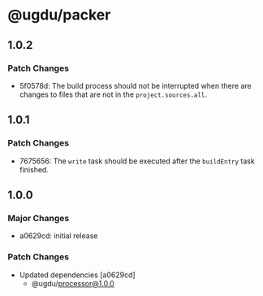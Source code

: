 # @ugdu/packer

## 1.0.2

### Patch Changes

- 5f0578d: The build process should not be interrupted when there are changes to files that are not in the `project.sources.all`.

## 1.0.1

### Patch Changes

- 7675656: The `write` task should be executed after the `buildEntry` task finished.

## 1.0.0

### Major Changes

- a0629cd: initial release

### Patch Changes

- Updated dependencies [a0629cd]
  - @ugdu/processor@1.0.0
